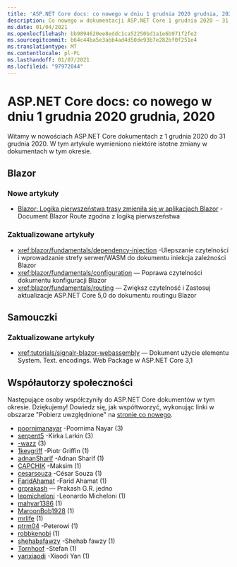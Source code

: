 ```yaml
---
title: 'ASP.NET Core docs: co nowego w dniu 1 grudnia 2020 grudnia, 2020'
description: Co nowego w dokumentacji ASP.NET Core 1 grudnia 2020 – 31 grudnia 2020.
ms.date: 01/04/2021
ms.openlocfilehash: bb9894620ee8eddc1ca52250bd1a1e6b971f2fe2
ms.sourcegitcommit: b64c44ba5e3abb4ad4d50de93b7e282bf0f251e4
ms.translationtype: MT
ms.contentlocale: pl-PL
ms.lasthandoff: 01/07/2021
ms.locfileid: "97972044"
---
```

# <a name="aspnet-core-docs-whats-new-for-december-1-2020---december-31-2020"></a>ASP.NET Core docs: co nowego w dniu 1 grudnia 2020 grudnia, 2020

Witamy w nowościach ASP.NET Core dokumentach z 1 grudnia 2020 do 31 grudnia 2020. W tym artykule wymieniono niektóre istotne zmiany w dokumentach w tym okresie.

## <a name="blazor"></a>Blazor

### <a name="new-articles"></a>Nowe artykuły

- [Blazor: Logika pierwszeństwa trasy zmieniła się w aplikacjach Blazor](/dotnet/core/compatibility/aspnet-core/5.0/blazor-routing-logic-changed) -Document Blazor Route zgodna z logiką pierwszeństwa

### <a name="updated-articles"></a>Zaktualizowane artykuły

- <xref:blazor/fundamentals/dependency-injection> -Ulepszanie czytelności i wprowadzanie strefy serwer/WASM do dokumentu iniekcja zależności Blazor
- <xref:blazor/fundamentals/configuration> — Poprawa czytelności dokumentu konfiguracji Blazor
- <xref:blazor/fundamentals/routing> — Zwiększ czytelność i Zastosuj aktualizacje ASP.NET Core 5,0 do dokumentu routingu Blazor

## <a name="tutorials"></a>Samouczki

### <a name="updated-articles"></a>Zaktualizowane artykuły

- <xref:tutorials/signalr-blazor-webassembly> — Dokument użycie elementu System. Text. encodings. Web Package w ASP.NET Core 3,1

## <a name="community-contributors"></a>Współautorzy społeczności

Następujące osoby współczyniły do ASP.NET Core dokumentów w tym okresie. Dziękujemy! Dowiedz się, jak współtworzyć, wykonując linki w obszarze "Pobierz uwzględnione" na [stronie co nowego](index.yml).

- [poornimanayar](https://github.com/poornimanayar) -Poornima Nayar (3)
- [serpent5](https://github.com/serpent5) -Kirka Larkin (3)
- [-wazz](https://github.com/the-wazz) (3)
- [1kevgriff](https://github.com/1kevgriff) -Piotr Griffin (1)
- [adnanSharif](https://github.com/adnanSharif) -Adnan Sharif (1)
- [CAPCHIK](https://github.com/CAPCHIK) -Maksim (1)
- [cesarsouza](https://github.com/cesarsouza) -César Souza (1)
- [FaridAhamat](https://github.com/FaridAhamat) -Farid Ahamat (1)
- [grprakash](https://github.com/grprakash) — Prakash G.R. jedno
- [leomicheloni](https://github.com/leomicheloni) -Leonardo Micheloni (1)
- [mahyar1386](https://github.com/mahyar1386) (1)
- [MaroonBob1928](https://github.com/MaroonBob1928) (1)
- [mrlife](https://github.com/mrlife) (1)
- [ptrm04](https://github.com/ptrm04) -Peterowi (1)
- [robbkenobi](https://github.com/robbkenobi) (1)
- [shehabafawzy](https://github.com/shehabafawzy) -Shehab fawzy (1)
- [Tornhoof](https://github.com/Tornhoof) -Stefan (1)
- [yanxiaodi](https://github.com/yanxiaodi) -Xiaodi Yan (1)
